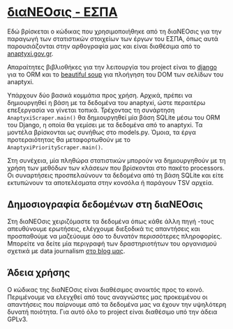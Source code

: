 # [διαΝΕΟσις - ΕΣΠΑ](http://www.dianeosis.org/2015/09/espa-mia-amartoli-politimi-polyploki-istoria/)

Εδώ βρίσκεται ο κώδικας που χρησιμοποιήθηκε από τη διαΝΕΟσις για την παραγωγή των στατιστικών στοιχείων των έργων
 του ΕΣΠΑ, όπως αυτά παρουσιάζονται στην αρθογραφία μας και είναι διαθέσιμα από το
 [anaptyxi.gov.gr](http://www.anaptyxi.gov.gr).

Απαραίτητες βιβλιοθήκες για την λειτουργία του project είναι το [django](https://www.djangoproject.com/) για το ORM
 και το [beautiful soup](http://www.crummy.com/software/BeautifulSoup/) για πλοήγηση του DOM των σελίδων του anaptyxi.

Υπάρχουν δύο βασικά κομμάτια προς χρήση. Αρχικά, πρέπει να δημιουργηθεί η βάση με τα δεδομένα του anaptyxi, ώστε
 περαιτέρω επεξεργασία να γίνεται τοπικά. Τρέχοντας τη συνάρτηση `AnaptyxiScraper.main()` θα δημιουργηθεί μία βάση
 SQLite μέσω του ORM του Django, η οποία θα γεμίσει με τα δεδομένα από το anaptyxi. Τα μοντέλα βρίσκονται ως συνήθως στο
 models.py. Όμοια, τα έργα προτεραιότητας θα μεταφορτωθούν με το `AnaptyxiPriorityScraper.main()`.

Στη συνέχεια, μία πληθώρα στατιστικών μπορούν να δημιουργηθούν με τη χρήση των μεθόδων των κλάσεων που βρίσκονται στο
 πακέτο processors. Οι συναρτήσεις προσπελαύνουν τα δεδομένα από τη βάση SQLite και είτε εκτυπώνουν τα αποτελέσματα
 στην κονσόλα ή παράγουν TSV αρχεία.

## Δημοσιογραφία δεδομένων στη διαΝΕΟσις

Στη διαΝΕΟσις χειριζόμαστε τα δεδομένα όπως κάθε άλλη πηγή -τους απευθύνουμε ερωτήσεις, ελέγχουμε διεξοδικά τις
 απαντήσεις και προσπαθούμε να μαζεύουμε όσο το δυνατόν περισσότερες πληροφορίες. Μπορείτε να δείτε μία περιγραφή
 των δραστηριοτήτων του οργανισμού σχετικά με data journalism
 [στο blog μας](http://www.dianeosis.org/2015/09/dianeosis-data-journalism/).

## Άδεια χρήσης

Ο κώδικας της διαΝΕΟσις είναι διαθέσιμος ανοικτός προς το κοινό. Περιμένουμε να ελεγχθεί από τους αναγνώστες μας
 προκειμένου οι απαντήσεις που παίρνουμε από τα δεδομένα μας να έχουν την υψηλότερη δυνατή ποιότητα. Για αυτό όλο
 το project είναι διαθέσιμο υπό την άδεια GPLv3.
